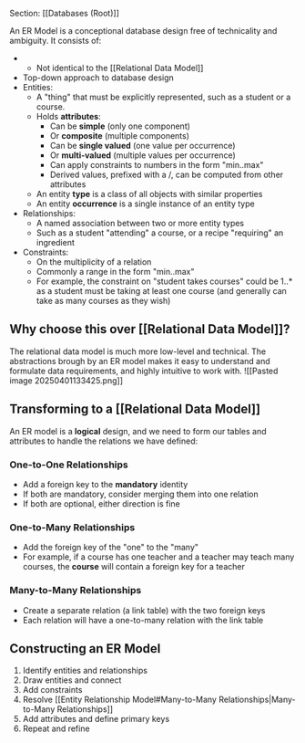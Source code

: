 Section: [[Databases (Root)]]

An ER Model is a conceptional database design free of technicality and ambiguity. It consists of:

- - Not identical to the [[Relational Data Model]]
- Top-down approach to database design
- Entities:
	- A "thing" that must be explicitly represented, such as a student or a course.
	- Holds **attributes**:
		- Can be **simple** (only one component)
		- Or **composite** (multiple components)
		- Can be **single valued** (one value per occurrence)
		- Or **multi-valued** (multiple values per occurrence)
		- Can apply constraints to numbers in the form "min..max"
		- Derived values, prefixed with a /, can be computed from other attributes
	- An entity **type** is a class of all objects with similar properties
	- An entity **occurrence** is a single instance of an entity type
- Relationships:
	- A named association between two or more entity types
	- Such as a student "attending" a course, or a recipe "requiring" an ingredient
- Constraints:
	- On the multiplicity of a relation
	- Commonly a range in the form "min..max"
	- For example, the constraint on "student takes courses" could be 1..* as a student must be taking at least one course (and generally can take as many courses as they wish)
## Why choose this over [[Relational Data Model]]?

The relational data model is much more low-level and technical. The abstractions brough by an ER model makes it easy to understand and formulate data requirements, and highly intuitive to work with.
![[Pasted image 20250401133425.png]]
## Transforming to a [[Relational Data Model]]

An ER model is a **logical** design, and we need to form our tables and attributes to handle the relations we have defined:
### One-to-One Relationships

- Add a foreign key to the **mandatory** identity
- If both are mandatory, consider merging them into one relation
- If both are optional, either direction is fine
### One-to-Many Relationships

- Add the foreign key of the "one" to the "many"
- For example, if a course has one teacher and a teacher may teach many courses, the **course** will contain a foreign key for a teacher
### Many-to-Many Relationships

- Create a separate relation (a link table) with the two foreign keys
- Each relation will have a one-to-many relation with the link table
## Constructing an ER Model

1. Identify entities and relationships
2. Draw entities and connect
3. Add constraints
4. Resolve [[Entity Relationship Model#Many-to-Many Relationships|Many-to-Many Relationships]]
5. Add attributes and define primary keys
6. Repeat and refine